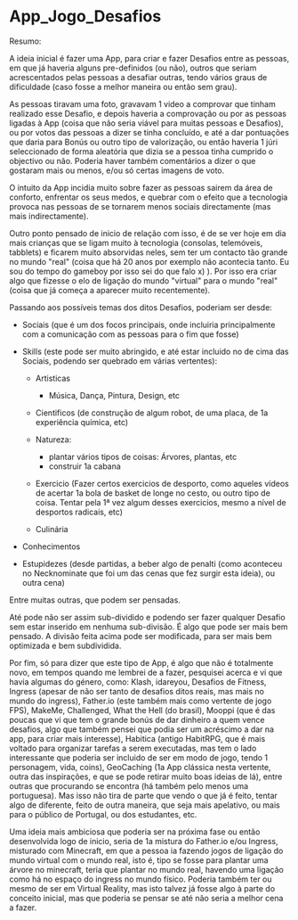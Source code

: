 # App_Jogo_Desafios

Resumo:

A ideia inicial é fazer uma App, para criar e fazer Desafios entre as pessoas, em que já haveria alguns pre-definidos (ou não), outros que seriam acrescentados pelas pessoas a desafiar outras, tendo vários graus de dificuldade (caso fosse a melhor maneira ou então sem grau).

As pessoas tiravam uma foto, gravavam 1 video a comprovar que tinham realizado esse Desafio, e depois haveria a comprovação ou por as pessoas ligadas à App (coisa que não seria viável para muitas pessoas e Desafios), ou por votos das pessoas a dizer se tinha concluído, e até a dar pontuações que daria para Bonús ou outro tipo de valorização, ou então haveria 1 júri seleccionado de forma aleatória que dizia se a pessoa tinha cumprido o objectivo ou não. Poderia haver também comentários a dizer o que gostaram mais ou menos, e/ou só certas imagens de voto.

O intuito da App incidia muito sobre fazer as pessoas sairem da área de conforto, enfrentar os seus medos, e quebrar com o efeito que a tecnologia provoca nas pessoas de se tornarem menos sociais directamente (mas mais indirectamente). 

Outro ponto pensado de inicio de relação com isso, é de se ver hoje em dia mais crianças que se ligam muito à tecnologia (consolas, telemóveis, tabblets) e ficarem muito absorvidas neles, sem ter um contacto tão grande no mundo "real" (coisa que há 20 anos por exemplo não acontecia tanto. Eu sou do tempo do gameboy por isso sei do que falo x) ). Por isso era criar algo que fizesse o elo de ligação do mundo "virtual" para o mundo "real" (coisa que já começa a aparecer muito recentemente).

Passando aos possíveis temas dos ditos Desafios, poderiam ser desde:

- Sociais (que é um dos focos principais, onde incluiria principalmente com a comunicação com as pessoas para o fim que fosse)

- Skills (este pode ser muito abringido, e até estar incluido no de cima das Sociais, podendo ser quebrado em várias vertentes):

  - Artisticas 
    - Música, Dança, Pintura, Design, etc
  
  - Cientificos (de construção de algum robot, de uma placa, de 1a experiência química, etc)
  
  - Natureza: 
    - plantar vários tipos de coisas: Árvores, plantas, etc
    - construir 1a cabana
  
  - Exercicio (Fazer certos exercicios de desporto, como aqueles vídeos de acertar 1a bola de basket de longe no cesto, ou outro tipo de coisa. Tentar pela 1ª vez algum desses exercicios, mesmo a nível de desportos radicais, etc)
  
  - Culinária 
  
- Conhecimentos
  
- Estupidezes (desde partidas, a beber algo de penalti (como aconteceu no Necknominate que foi um das cenas que fez surgir esta ideia), ou outra cena)
  
Entre muitas outras, que podem ser pensadas.

Até pode não ser assim sub-dividido e podendo ser fazer qualquer Desafio sem estar inserido em nenhuma sub-divisão. É algo que pode ser mais bem pensado. A divisão feita acima pode ser modificada, para ser mais bem optimizada e bem subdividida.

Por fim, só para dizer que este tipo de App, é algo que não é totalmente novo, em tempos quando me lembrei de a fazer, pesquisei acerca e vi que havia algumas do género, como: Klash, idareyou, Desafios de Fitness, Ingress (apesar de não ser tanto de desafios ditos reais, mas mais no mundo do ingress), Father.io (este também mais como vertente de jogo FPS), MakeMe, Challenged, What the Hell (do brasil), Mooppi (que é das poucas que vi que tem o grande bonús de dar dinheiro a quem vence desafios, algo que também pensei que podia ser um acréscimo a dar na app, para criar mais interesse), Habitica (antigo HabitRPG, que é mais voltado para organizar tarefas a serem executadas, mas tem o lado interessante que poderia ser incluido de ser em modo de jogo, tendo 1 personagem, vida, coins), GeoCaching (1a App clássica nesta vertente, outra das inspirações, e que se pode retirar muito boas ideias de lá), entre outras que procurando se encontra (há também pelo menos uma portuguesa). Mas isso não tira de parte que vendo o que já é feito, tentar algo de diferente, feito de outra maneira, que seja mais apelativo, ou mais para o público de Portugal, ou dos estudantes, etc.

Uma ideia mais ambiciosa que poderia ser na próxima fase ou então desenvolvida logo de inicio, seria de 1a mistura do Father.io e/ou Ingress, misturado com Minecraft, em que a pessoa ia fazendo jogos de ligação do mundo virtual com o mundo real, isto é, tipo se fosse para plantar uma árvore no minecraft, teria que plantar no mundo real, havendo uma ligação como há no espaço do ingress no mundo físico.
Poderia também ter ou mesmo de ser em Virtual Reality, mas isto talvez já fosse algo à parte do conceito inicial, mas que poderia se pensar se até não seria a melhor cena a fazer.
